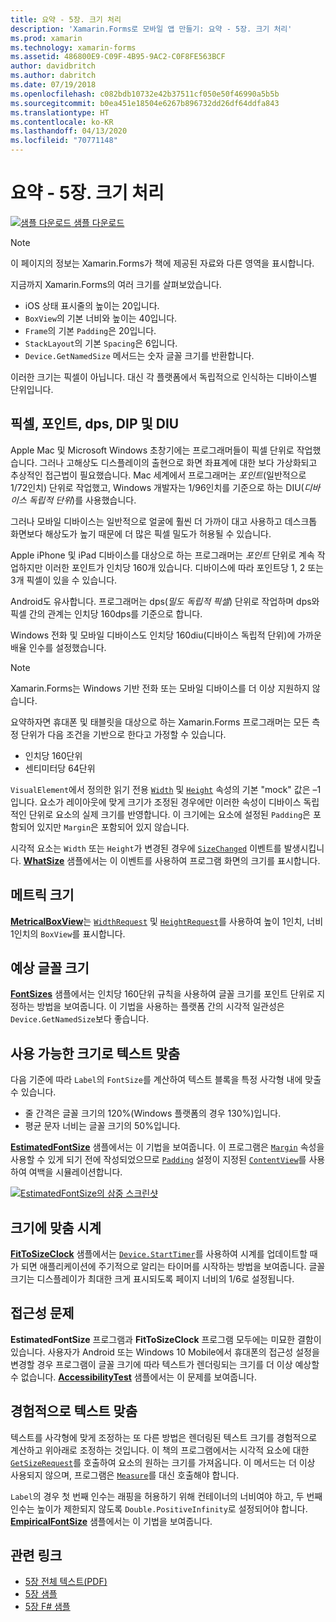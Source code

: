 ```yaml
---
title: 요약 - 5장. 크기 처리
description: 'Xamarin.Forms로 모바일 앱 만들기: 요약 - 5장. 크기 처리'
ms.prod: xamarin
ms.technology: xamarin-forms
ms.assetid: 486800E9-C09F-4B95-9AC2-C0F8FE563BCF
author: davidbritch
ms.author: dabritch
ms.date: 07/19/2018
ms.openlocfilehash: c082bdb10732e42b37511cf050e50f46990a5b5b
ms.sourcegitcommit: b0ea451e18504e6267b896732dd26df64ddfa843
ms.translationtype: HT
ms.contentlocale: ko-KR
ms.lasthandoff: 04/13/2020
ms.locfileid: "70771148"
---
```

# <a name="summary-of-chapter-5-dealing-with-sizes"></a>요약 - 5장. 크기 처리

[![샘플 다운로드](~/media/shared/download.png) 샘플 다운로드](https://github.com/xamarin/xamarin-forms-book-samples/tree/master/Chapter05)

> [!NOTE]
> 이 페이지의 정보는 Xamarin.Forms가 책에 제공된 자료와 다른 영역을 표시합니다.

지금까지 Xamarin.Forms의 여러 크기를 살펴보았습니다.

- iOS 상태 표시줄의 높이는 20입니다.
- `BoxView`의 기본 너비와 높이는 40입니다.
- `Frame`의 기본 `Padding`은 20입니다.
- `StackLayout`의 기본 `Spacing`은 6입니다.
- `Device.GetNamedSize` 메서드는 숫자 글꼴 크기를 반환합니다.

이러한 크기는 픽셀이 아닙니다. 대신 각 플랫폼에서 독립적으로 인식하는 디바이스별 단위입니다.

## <a name="pixels-points-dps-dips-and-dius"></a>픽셀, 포인트, dps, DIP 및 DIU

Apple Mac 및 Microsoft Windows 초창기에는 프로그래머들이 픽셀 단위로 작업했습니다. 그러나 고해상도 디스플레이의 출현으로 화면 좌표계에 대한 보다 가상화되고 추상적인 접근법이 필요했습니다. Mac 세계에서 프로그래머는 *포인트*(일반적으로 1/72인치) 단위로 작업했고, Windows 개발자는 1/96인치를 기준으로 하는 DIU(*디바이스 독립적 단위*)를 사용했습니다.

그러나 모바일 디바이스는 일반적으로 얼굴에 훨씬 더 가까이 대고 사용하고 데스크톱 화면보다 해상도가 높기 때문에 더 많은 픽셀 밀도가 허용될 수 있습니다.

Apple iPhone 및 iPad 디바이스를 대상으로 하는 프로그래머는 *포인트* 단위로 계속 작업하지만 이러한 포인트가 인치당 160개 있습니다. 디바이스에 따라 포인트당 1, 2 또는 3개 픽셀이 있을 수 있습니다.

Android도 유사합니다. 프로그래머는 dps(*밀도 독립적 픽셀*) 단위로 작업하며 dps와 픽셀 간의 관계는 인치당 160dps를 기준으로 합니다.

Windows 전화 및 모바일 디바이스도 인치당 160diu(디바이스 독립적 단위)에 가까운 배율 인수를 설정했습니다.

> [!NOTE]
> Xamarin.Forms는 Windows 기반 전화 또는 모바일 디바이스를 더 이상 지원하지 않습니다.

요약하자면 휴대폰 및 태블릿을 대상으로 하는 Xamarin.Forms 프로그래머는 모든 측정 단위가 다음 조건을 기반으로 한다고 가정할 수 있습니다.

- 인치당 160단위
- 센티미터당 64단위

`VisualElement`에서 정의한 읽기 전용 [`Width`](xref:Xamarin.Forms.VisualElement.Width) 및 [`Height`](xref:Xamarin.Forms.VisualElement.Height) 속성의 기본 "mock" 값은 &ndash;1입니다. 요소가 레이아웃에 맞게 크기가 조정된 경우에만 이러한 속성이 디바이스 독립적인 단위로 요소의 실제 크기를 반영합니다. 이 크기에는 요소에 설정된 `Padding`은 포함되어 있지만 `Margin`은 포함되어 있지 않습니다.

시각적 요소는 `Width` 또는 `Height`가 변경된 경우에 [`SizeChanged`](xref:Xamarin.Forms.VisualElement.SizeChanged) 이벤트를 발생시킵니다. [**WhatSize**](https://github.com/xamarin/xamarin-forms-book-samples/tree/master/Chapter05/WhatSize) 샘플에서는 이 이벤트를 사용하여 프로그램 화면의 크기를 표시합니다.

## <a name="metrical-sizes"></a>메트릭 크기

[**MetricalBoxView**](https://github.com/xamarin/xamarin-forms-book-samples/tree/master/Chapter05/MetricalBoxView)는 [`WidthRequest`](xref:Xamarin.Forms.VisualElement.WidthRequest) 및 [`HeightRequest`](xref:Xamarin.Forms.VisualElement.HeightRequest)를 사용하여 높이 1인치, 너비 1인치의 `BoxView`를 표시합니다.

## <a name="estimated-font-sizes"></a>예상 글꼴 크기

[**FontSizes**](https://github.com/xamarin/xamarin-forms-book-samples/tree/master/Chapter05/FontSizes) 샘플에서는 인치당 160단위 규칙을 사용하여 글꼴 크기를 포인트 단위로 지정하는 방법을 보여줍니다. 이 기법을 사용하는 플랫폼 간의 시각적 일관성은 `Device.GetNamedSize`보다 좋습니다.

## <a name="fitting-text-to-available-size"></a>사용 가능한 크기로 텍스트 맞춤

다음 기준에 따라 `Label`의 `FontSize`를 계산하여 텍스트 블록을 특정 사각형 내에 맞출 수 있습니다.

- 줄 간격은 글꼴 크기의 120%(Windows 플랫폼의 경우 130%)입니다.
- 평균 문자 너비는 글꼴 크기의 50%입니다.

[**EstimatedFontSize**](https://github.com/xamarin/xamarin-forms-book-samples/tree/master/Chapter05/EstimatedFontSize) 샘플에서는 이 기법을 보여줍니다. 이 프로그램은 [`Margin`](xref:Xamarin.Forms.View.Margin) 속성을 사용할 수 있게 되기 전에 작성되었으므로 [`Padding`](xref:Xamarin.Forms.Layout.Padding) 설정이 지정된 [`ContentView`](xref:Xamarin.Forms.ContentView)를 사용하여 여백을 시뮬레이션합니다.

[![EstimatedFontSize의 삼중 스크린샷](images/ch05fg07-small.png "사용 가능한 크기로 텍스트 맞춤")](images/ch05fg07-large.png#lightbox "사용 가능한 크기로 텍스트 맞춤")

## <a name="a-fit-to-size-clock"></a>크기에 맞춤 시계

[**FitToSizeClock**](https://github.com/xamarin/xamarin-forms-book-samples/tree/master/Chapter05/FitToSizeClock) 샘플에서는 [`Device.StartTimer`](xref:Xamarin.Forms.Device.StartTimer(System.TimeSpan,System.Func{System.Boolean}))를 사용하여 시계를 업데이트할 때가 되면 애플리케이션에 주기적으로 알리는 타이머를 시작하는 방법을 보여줍니다. 글꼴 크기는 디스플레이가 최대한 크게 표시되도록 페이지 너비의 1/6로 설정됩니다.

## <a name="accessibility-issues"></a>접근성 문제

**EstimatedFontSize** 프로그램과 **FitToSizeClock** 프로그램 모두에는 미묘한 결함이 있습니다. 사용자가 Android 또는 Windows 10 Mobile에서 휴대폰의 접근성 설정을 변경할 경우 프로그램이 글꼴 크기에 따라 텍스트가 렌더링되는 크기를 더 이상 예상할 수 없습니다. [**AccessibilityTest**](https://github.com/xamarin/xamarin-forms-book-samples/tree/master/Chapter05/AccessibilityTest) 샘플에서는 이 문제를 보여줍니다.

## <a name="empirically-fitting-text"></a>경험적으로 텍스트 맞춤

텍스트를 사각형에 맞게 조정하는 또 다른 방법은 렌더링된 텍스트 크기를 경험적으로 계산하고 위아래로 조정하는 것입니다. 이 책의 프로그램에서는 시각적 요소에 대한 [`GetSizeRequest`](xref:Xamarin.Forms.VisualElement.GetSizeRequest(System.Double,System.Double))를 호출하여 요소의 원하는 크기를 가져옵니다. 이 메서드는 더 이상 사용되지 않으며, 프로그램은 [`Measure`](xref:Xamarin.Forms.VisualElement.Measure(System.Double,System.Double,Xamarin.Forms.MeasureFlags))를 대신 호출해야 합니다.

`Label`의 경우 첫 번째 인수는 래핑을 허용하기 위해 컨테이너의 너비여야 하고, 두 번째 인수는 높이가 제한되지 않도록 `Double.PositiveInfinity`로 설정되어야 합니다. [**EmpiricalFontSize**](https://github.com/xamarin/xamarin-forms-book-samples/tree/master/Chapter05/EmpiricalFontSize) 샘플에서는 이 기법을 보여줍니다.

## <a name="related-links"></a>관련 링크

- [5장 전체 텍스트(PDF)](https://download.xamarin.com/developer/xamarin-forms-book/XamarinFormsBook-Ch05-Apr2016.pdf)
- [5장 샘플](https://github.com/xamarin/xamarin-forms-book-samples/tree/master/Chapter05)
- [5장 F# 샘플](https://github.com/xamarin/xamarin-forms-book-samples/tree/master/Chapter05/FS)
